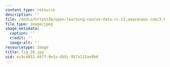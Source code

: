 ```yaml
---
content_type: resource
description: ''
file: /media/https%3A/open-learning-course-data-rc.s3.amazonaws.com/2-007-design-and-manufacturing-i-spring-2009/ec9c4052d47f9e1adb5c957a115ae9bd_fig_20.jpg
file_type: image/jpeg
image_metadata:
  caption: ''
  credit: ''
  image-alt: ''
resourcetype: Image
title: fig_20.jpg
uid: ec9c4052-d47f-9e1a-db5c-957a115ae9bd
---
```

